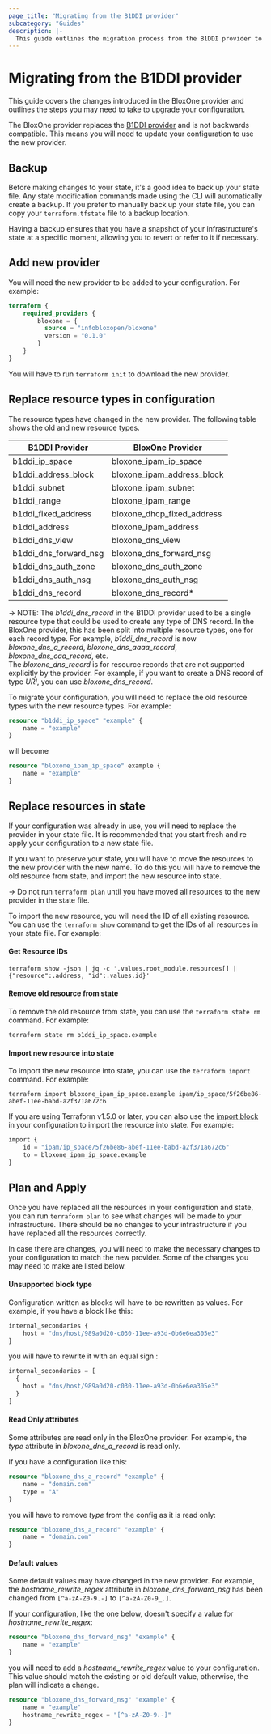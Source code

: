 ```yaml
---
page_title: "Migrating from the B1DDI provider"
subcategory: "Guides"
description: |-
  This guide outlines the migration process from the B1DDI provider to the BloxOne provider.
---
```


# Migrating from the B1DDI provider

This guide covers the changes introduced in the BloxOne provider and outlines the steps you may need to take to upgrade your configuration.

The BloxOne provider replaces the [B1DDI provider](https://registry.terraform.io/providers/infobloxopen/b1ddi/latest) and is not backwards compatible. This means you will need to update your configuration to use the new provider.

## Backup

Before making changes to your state, it's a good idea to back up your state file. Any state modification commands made using the CLI will automatically create a backup. 
If you prefer to manually back up your state file, you can copy your `terraform.tfstate` file to a backup location.

Having a backup ensures that you have a snapshot of your infrastructure's state at a specific moment, allowing you to revert or refer to it if necessary.

## Add new provider

You will need the new provider to be added to your configuration. For example:

```terraform 
terraform {
    required_providers {
        bloxone = {
          source = "infobloxopen/bloxone"
          version = "0.1.0"
        }
    }
}
```

You will have to run `terraform init` to download the new provider.

## Replace resource types in configuration

The resource types have changed in the new provider. The following table shows the old and new resource types.

| B1DDI Provider        | BloxOne Provider           |
|-----------------------|----------------------------|
| b1ddi_ip_space        | bloxone_ipam_ip_space      |
| b1ddi_address_block   | bloxone_ipam_address_block |
| b1ddi_subnet          | bloxone_ipam_subnet        |
| b1ddi_range           | bloxone_ipam_range         |
| b1ddi_fixed_address   | bloxone_dhcp_fixed_address |
| b1ddi_address         | bloxone_ipam_address       |
| b1ddi_dns_view        | bloxone_dns_view           |
| b1ddi_dns_forward_nsg | bloxone_dns_forward_nsg    |
| b1ddi_dns_auth_zone   | bloxone_dns_auth_zone      |
| b1ddi_dns_auth_nsg    | bloxone_dns_auth_nsg       |
| b1ddi_dns_record      | bloxone_dns_record*        |

-> NOTE: The _b1ddi_dns_record_ in the B1DDI provider used to be a single resource type that could be used to create any type of DNS record. 
In the BloxOne provider, this has been split into multiple resource types, one for each record type. 
For example, _b1ddi_dns_record_ is now _bloxone_dns_a_record_, _bloxone_dns_aaaa_record_, _bloxone_dns_caa_record_, etc. <br>
The _bloxone_dns_record_ is for resource records that are not supported explicitly by the provider. 
For example, if you want to create a DNS record of type _URI_, you can use _bloxone_dns_record_.

To migrate your configuration, you will need to replace the old resource types with the new resource types. For example:

```terraform
resource "b1ddi_ip_space" "example" {
    name = "example"
}
```
will become
```terraform
resource "bloxone_ipam_ip_space" example {
    name = "example"
}
```

## Replace resources in state

If your configuration was already in use, you will need to replace the provider in your state file. 
It is recommended that you start fresh and re apply your configuration to a new state file.

If you want to preserve your state, you will have to move the resources to the new provider with the new name. 
To do this you will have to remove the old resource from state, and import the new resource into state. 

-> Do not run `terraform plan` until you have moved all resources to the new provider in the state file.

To import the new resource, you will need the ID of all existing resource. You can use the `terraform show` command to get the IDs of all resources in your state file. For example:

#### Get Resource IDs
```shell
terraform show -json | jq -c '.values.root_module.resources[] | {"resource":.address, "id":.values.id}'
```

#### Remove old resource from state
To remove the old resource from state, you can use the `terraform state rm` command. For example:

```shell
terraform state rm b1ddi_ip_space.example
```

#### Import new resource into state
To import the new resource into state, you can use the `terraform import` command. For example:

```shell
terraform import bloxone_ipam_ip_space.example ipam/ip_space/5f26be86-abef-11ee-babd-a2f371a672c6
```
If you are using Terraform v1.5.0 or later, you can also use the [import block](https://developer.hashicorp.com/terraform/language/import) in your configuration to import the resource into state. For example:

```terraform 
import {
    id = "ipam/ip_space/5f26be86-abef-11ee-babd-a2f371a672c6"
    to = bloxone_ipam_ip_space.example
}
```

## Plan and Apply

Once you have replaced all the resources in your configuration and state, you can run `terraform plan` to see what changes will be made to your infrastructure.
There should be no changes to your infrastructure if you have replaced all the resources correctly.

In case there are changes, you will need to make the necessary changes to your configuration to match the new provider.
Some of the changes you may need to make are listed below.

#### Unsupported block type
Configuration written as blocks will have to be rewritten as values. For example, if you have a block like this:
```terraform
internal_secondaries {
    host = "dns/host/989a0d20-c030-11ee-a93d-0b6e6ea305e3"
}
```
you will have to rewrite it with an equal sign :
```terraform
internal_secondaries = [ 
  { 
    host = "dns/host/989a0d20-c030-11ee-a93d-0b6e6ea305e3"
  }
]
```

#### Read Only attributes
Some attributes are read only in the BloxOne provider. For example, the _type_ attribute in _bloxone_dns_a_record_ is read only. 

If you have a configuration like this:
```terraform
resource "bloxone_dns_a_record" "example" {
    name = "domain.com"
    type = "A"
}
```
you will have to remove _type_ from the config as it is read only: 
```terraform
resource "bloxone_dns_a_record" "example" {
    name = "domain.com"
}
```

#### Default values
Some default values may have changed in the new provider. For example, the _hostname_rewrite_regex_ attribute in _bloxone_dns_forward_nsg_ has been changed from `[^a-zA-Z0-9.-]` to `[^a-zA-Z0-9_.]`. 

If your configuration, like the one below, doesn't specify a value for _hostname_rewrite_regex_:
```terraform
resource "bloxone_dns_forward_nsg" "example" {
    name = "example"
}
```
you will need to add a _hostname_rewrite_regex_ value to your configuration. This value should match the existing or old default value, otherwise, the plan will indicate a change.
```terraform
resource "bloxone_dns_forward_nsg" "example" {
    name = "example"
    hostname_rewrite_regex = "[^a-zA-Z0-9.-]"
}
```
